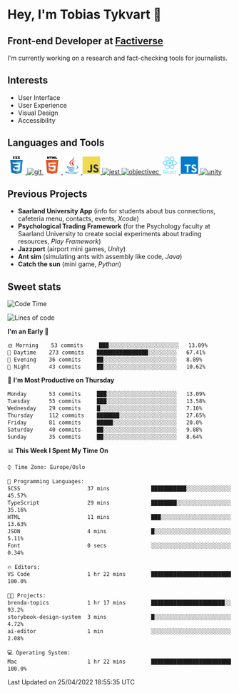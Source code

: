 # Hey, I'm Tobias Tykvart 🦉
## Front-end Developer at [Factiverse](https://www.factiverse.no/)

I'm currently working on a research and fact-checking tools for journalists.

## Interests

- User Interface
- User Experience
- Visual Design
- Accessibility

## Languages and Tools
<p align="left"> <a href="https://www.w3schools.com/css/" target="_blank" rel="noreferrer"> <img src="https://raw.githubusercontent.com/devicons/devicon/master/icons/css3/css3-original-wordmark.svg" alt="css3" width="40" height="40"/> </a> <a href="https://git-scm.com/" target="_blank" rel="noreferrer"> <img src="https://www.vectorlogo.zone/logos/git-scm/git-scm-icon.svg" alt="git" width="40" height="40"/> </a> <a href="https://www.w3.org/html/" target="_blank" rel="noreferrer"> <img src="https://raw.githubusercontent.com/devicons/devicon/master/icons/html5/html5-original-wordmark.svg" alt="html5" width="40" height="40"/> </a> <a href="https://www.java.com" target="_blank" rel="noreferrer"> <img src="https://raw.githubusercontent.com/devicons/devicon/master/icons/java/java-original.svg" alt="java" width="40" height="40"/> </a> <a href="https://developer.mozilla.org/en-US/docs/Web/JavaScript" target="_blank" rel="noreferrer"> <img src="https://raw.githubusercontent.com/devicons/devicon/master/icons/javascript/javascript-original.svg" alt="javascript" width="40" height="40"/> </a> <a href="https://jestjs.io" target="_blank" rel="noreferrer"> <img src="https://www.vectorlogo.zone/logos/jestjsio/jestjsio-icon.svg" alt="jest" width="40" height="40"/> </a> <a href="https://developer.apple.com/library/archive/documentation/Cocoa/Conceptual/ProgrammingWithObjectiveC/Introduction/Introduction.html" target="_blank" rel="noreferrer"> <img src="https://www.vectorlogo.zone/logos/apple_objectivec/apple_objectivec-icon.svg" alt="objectivec" width="40" height="40"/> </a> <a href="https://reactjs.org/" target="_blank" rel="noreferrer"> <img src="https://raw.githubusercontent.com/devicons/devicon/master/icons/react/react-original-wordmark.svg" alt="react" width="40" height="40"/> </a> <a href="https://www.typescriptlang.org/" target="_blank" rel="noreferrer"> <img src="https://raw.githubusercontent.com/devicons/devicon/master/icons/typescript/typescript-original.svg" alt="typescript" width="40" height="40"/> </a> <a href="https://unity.com/" target="_blank" rel="noreferrer"> <img src="https://www.vectorlogo.zone/logos/unity3d/unity3d-icon.svg" alt="unity" width="40" height="40"/> </a> </p>

## Previous Projects

- **Saarland University App** (info for students about bus connections, cafeteria menu, contacts, events, *Xcode*)
- **Psychological Trading Framework** (for the Psychology faculty at Saarland University to create social experiments about trading resources, *Play Framework*)
- **Jazzport** (airport mini games, *Unity*)
- **Ant sim** (simulating ants with assembly like code, *Java*)
- **Catch the sun** (mini game, *Python*)

## Sweet stats

<!--START_SECTION:waka-->
![Code Time](http://img.shields.io/badge/Code%20Time-9%20hrs%2015%20mins-blue)

![Lines of code](https://img.shields.io/badge/From%20Hello%20World%20I%27ve%20Written--53%20Thousand%20lines%20of%20code-blue)

**I'm an Early 🐤** 

```text
🌞 Morning    53 commits     ███░░░░░░░░░░░░░░░░░░░░░░   13.09% 
🌆 Daytime    273 commits    ████████████████░░░░░░░░░   67.41% 
🌃 Evening    36 commits     ██░░░░░░░░░░░░░░░░░░░░░░░   8.89% 
🌙 Night      43 commits     ██░░░░░░░░░░░░░░░░░░░░░░░   10.62%

```
📅 **I'm Most Productive on Thursday** 

```text
Monday       53 commits     ███░░░░░░░░░░░░░░░░░░░░░░   13.09% 
Tuesday      55 commits     ███░░░░░░░░░░░░░░░░░░░░░░   13.58% 
Wednesday    29 commits     █░░░░░░░░░░░░░░░░░░░░░░░░   7.16% 
Thursday     112 commits    ███████░░░░░░░░░░░░░░░░░░   27.65% 
Friday       81 commits     █████░░░░░░░░░░░░░░░░░░░░   20.0% 
Saturday     40 commits     ██░░░░░░░░░░░░░░░░░░░░░░░   9.88% 
Sunday       35 commits     ██░░░░░░░░░░░░░░░░░░░░░░░   8.64%

```


📊 **This Week I Spent My Time On** 

```text
⌚︎ Time Zone: Europe/Oslo

💬 Programming Languages: 
SCSS                     37 mins             ███████████░░░░░░░░░░░░░░   45.57% 
TypeScript               29 mins             ████████░░░░░░░░░░░░░░░░░   35.16% 
HTML                     11 mins             ███░░░░░░░░░░░░░░░░░░░░░░   13.63% 
JSON                     4 mins              █░░░░░░░░░░░░░░░░░░░░░░░░   5.11% 
Font                     0 secs              ░░░░░░░░░░░░░░░░░░░░░░░░░   0.34%

🔥 Editors: 
VS Code                  1 hr 22 mins        █████████████████████████   100.0%

🐱‍💻 Projects: 
brenda-topics            1 hr 17 mins        ███████████████████████░░   93.2% 
storybook-design-system  3 mins              █░░░░░░░░░░░░░░░░░░░░░░░░   4.72% 
ai-editor                1 min               ░░░░░░░░░░░░░░░░░░░░░░░░░   2.08%

💻 Operating System: 
Mac                      1 hr 22 mins        █████████████████████████   100.0%

```


 Last Updated on 25/04/2022 18:55:35 UTC
<!--END_SECTION:waka-->
